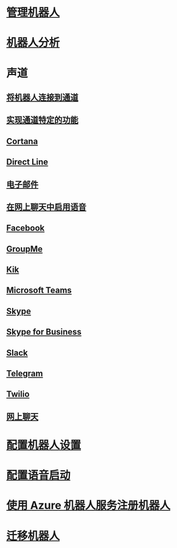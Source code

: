 # [管理机器人](../bot-service-manage-overview.md)
# [机器人分析](../bot-service-manage-analytics.md)
# 声道
## [将机器人连接到通道](../bot-service-manage-channels.md)
## [实现通道特定的功能](../v4sdk/bot-builder-channeldata.md)
## [Cortana](../bot-service-channel-connect-cortana.md) 
## [Direct Line](../bot-service-channel-connect-directline.md)
## [电子邮件](../bot-service-channel-connect-email.md)
## [在网上聊天中启用语音](../bot-service-channel-connect-webchat-speech.md)
## [Facebook](../bot-service-channel-connect-facebook.md) 
## [GroupMe](../bot-service-channel-connect-groupme.md) 
## [Kik](../bot-service-channel-connect-kik.md) 
## [Microsoft Teams](https://msdn.microsoft.com/en-us/microsoft-teams/bots)
## [Skype](../bot-service-channel-connect-skype.md)
## [Skype for Business](../bot-service-channel-connect-skypeforbusiness.md)
## [Slack](../bot-service-channel-connect-slack.md) 
## [Telegram](../bot-service-channel-connect-telegram.md) 
## [Twilio](../bot-service-channel-connect-twilio.md)
## [网上聊天](../bot-service-channel-connect-webchat.md)
# [配置机器人设置](../bot-service-manage-settings.md)
# [配置语音启动](../bot-service-manage-speech-priming.md)
# [使用 Azure 机器人服务注册机器人](../bot-service-quickstart-registration.md)
# [迁移机器人](../bot-service-migrate-bot.md)
